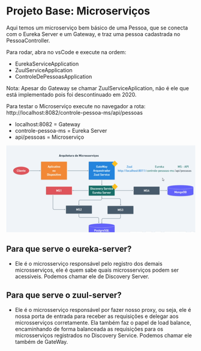 # Projeto Base: Microserviços

Aqui temos um microserviço bem básico de uma Pessoa, que se conecta com o Eureka Server e um Gateway, e traz uma pessoa cadastrada no PessoaController.

Para rodar, abra no vsCode e execute na ordem:
- EurekaServiceApplication
- ZuulServiceApplication
- ControleDePessoasApplication

Nota: Apesar do Gateway se chamar ZuulServiceAplication, não é ele que está implementado pois foi descontinuado em 2020.

Para testar o Microserviço execute no navegador a rota: http://localhost:8082/controle-pessoa-ms/api/pessoas
 - localhost:8082 = Gateway
 - controle-pessoa-ms = Eureka Server
 - api/pessoas = Microserviço

 ![ms](https://github.com/felipevalboeno/assets/blob/main/ms.png)

## Para que serve o eureka-server?
- Ele é o microsserviço responsável pelo registro dos demais microsserviços, ele é quem sabe quais microsserviços podem ser acessiveis.
Podemos chamar ele de Discovery Server.

## Para que serve o zuul-server?
- Ele é o microsserviço responsável por fazer nosso proxy, ou seja, ele é nossa porta de entrada para receber as requisições e delegar aos microsserviços corretamente.
Ela também faz o papel de load balance, encaminhando de forma balanceada as requisições para os microsserviços registrados no Discovery Service. Podemos chamar ele também de GateWay.
